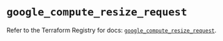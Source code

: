 # `google_compute_resize_request`

Refer to the Terraform Registry for docs: [`google_compute_resize_request`](https://registry.terraform.io/providers/hashicorp/google/6.44.0/docs/resources/compute_resize_request).
